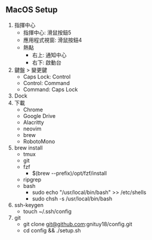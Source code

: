 ## MacOS Setup

1. 指揮中心
    - 指揮中心: 滑鼠按鈕5
    - 應用程式視窗: 滑鼠按鈕4
    - 熱點
        - 右上: 通知中心
        - 右下: 啟動台
1. 鍵盤 > 變更鍵
    - Caps Lock: Control
    - Control: Command
    - Command: Caps Lock
1. Dock
1. 下載
    - Chrome
    - Google Drive
    - Alacritty
    - neovim
    - brew
    - RobotoMono
1. brew install
    - tmux
    - git
    -  fzf
        - $(brew --prefix)/opt/fzf/install
    - ripgrep
    - bash
        - sudo echo "/usr/local/bin/bash" >> /etc/shells
        - sudo chsh -s /usr/local/bin/bash
1. ssh-keygen
    - touch ~/.ssh/config
1. git
    - git clone git@github.com:gnituy18/config.git
    - cd config && ./setup.sh
